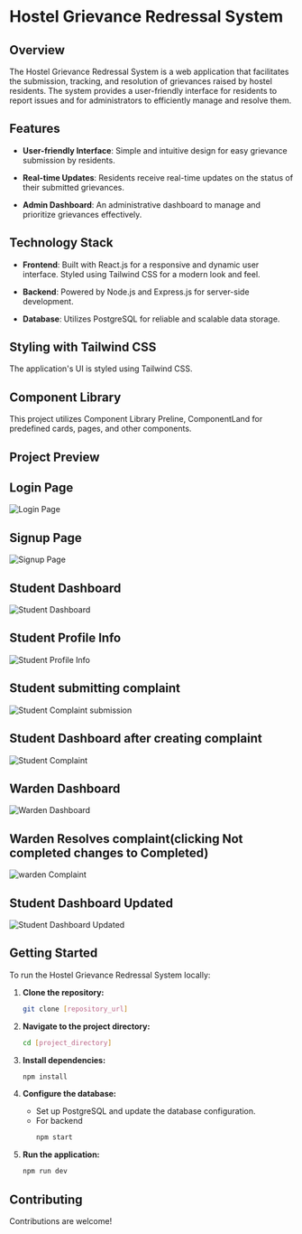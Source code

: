 # Hostel Grievance Redressal System

## Overview

The Hostel Grievance Redressal System is a web application that facilitates the submission, tracking, and resolution of grievances raised by hostel residents. The system provides a user-friendly interface for residents to report issues and for administrators to efficiently manage and resolve them.

## Features

- **User-friendly Interface**: Simple and intuitive design for easy grievance submission by residents.
  
- **Real-time Updates**: Residents receive real-time updates on the status of their submitted grievances.

- **Admin Dashboard**: An administrative dashboard to manage and prioritize grievances effectively.

## Technology Stack

- **Frontend**: Built with React.js for a responsive and dynamic user interface. Styled using Tailwind CSS for a modern look and feel.

- **Backend**: Powered by Node.js and Express.js for server-side development.

- **Database**: Utilizes PostgreSQL for reliable and scalable data storage.

## Styling with Tailwind CSS

The application's UI is styled using Tailwind CSS.

## Component Library

This project utilizes Component Library Preline, ComponentLand for predefined cards, pages, and other components. 

## Project Preview

## Login Page

![Login Page](./images/login(1).png)

## Signup Page

![Signup Page](./images/signup(2).png)

## Student Dashboard

![Student Dashboard](./images/studentDashboard(3).png)

## Student Profile Info

![Student Profile Info](./images/studentAccountInfo(9).png)

## Student submitting complaint

![Student Complaint submission](./images/createComplaint(4).png)

## Student Dashboard after creating complaint

![Student Complaint](./images/studentComplaint(5).png)

## Warden Dashboard 

![Warden Dashboard](./images/wardenDashboard(6).png)

## Warden Resolves complaint(clicking Not completed changes to Completed)

![warden Complaint](./images/wardenResolvedComplaint(7).png)

## Student Dashboard Updated

![Student Dashboard Updated](./images/studentDashboardUpdated(8).png)

## Getting Started

To run the Hostel Grievance Redressal System locally:

1. **Clone the repository:**
    ```bash
    git clone [repository_url]
    ```

2. **Navigate to the project directory:**
    ```bash
    cd [project_directory]
    ```

3. **Install dependencies:**
    ```bash
    npm install
    ```

4. **Configure the database:**
    - Set up PostgreSQL and update the database configuration.
    - For backend
      ```bash
      npm start
      ```
  
5. **Run the application:**
    ```bash
    npm run dev
    ```

## Contributing

Contributions are welcome! 



